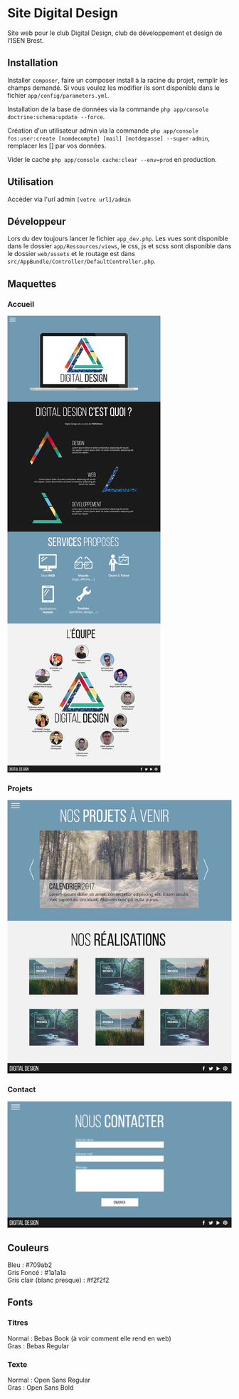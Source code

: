 # Site Digital Design
Site web pour le club Digital Design, club de développement et design de l'ISEN Brest.

## Installation

Installer ```composer```, faire un composer install à la racine du projet, remplir les champs demandé.  Si vous voulez les modifier ils sont disponible dans le fichier ```app/config/parameters.yml```.

Installation de la base de données via la commande ```php app/console doctrine:schema:update --force```.

Création d'un utilisateur admin via la commande ```php app/console fos:user:create [nomdecompte] [mail] [motdepasse] --super-admin```, remplacer les [] par vos données.

Vider le cache ```php app/console cache:clear --env=prod``` en production.

## Utilisation

Accèder via l'url admin ```[votre url]/admin```

## Développeur

Lors du dev toujours lancer le fichier ```app_dev.php```.
Les vues sont disponible dans le dossier ```app/Ressources/views```, le css, js et scss sont disponible dans le dossier ```web/assets``` et le routage est dans ```src/AppBundle/Controller/DefaultController.php```.

## Maquettes

### Accueil
![alt tag](https://github.com/Digital-Design/Site-DD/blob/master/maquettes/home.png)

### Projets
![alt tag](https://github.com/Digital-Design/Site-DD/blob/master/maquettes/projets.png)

### Contact
![alt tag](https://github.com/Digital-Design/Site-DD/blob/master/maquettes/contact.png)

## Couleurs
Bleu : #709ab2  
Gris Foncé : #1a1a1a  
Gris clair (blanc presque) : #f2f2f2  

## Fonts
### Titres
Normal : Bebas Book (à voir comment elle rend en web)  
Gras : Bebas Regular   

### Texte
Normal : Open Sans Regular  
Gras : Open Sans Bold  
